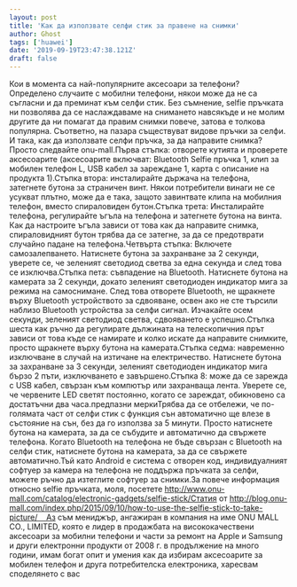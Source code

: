 ```yaml
---
layout: post
title: 'Как да използвате селфи стик за правене на снимки'
author: Ghost
tags: ['huawei']
date: '2019-09-19T23:47:38.121Z'
draft: false
---
```


Кои в момента са най-популярните аксесоари за телефони? Определено случаите с мобилни телефони, някои може да не са съгласни и да преминат към селфи стик. Без съмнение, selfie пръчката ни позволява да се наслаждаваме на снимането навсякъде и не молим другите да ни помагат да правим снимки повече, затова е толкова популярна. Съответно, на пазара съществуват видове пръчки за селфи. И така, как да използвате селфи пръчка, за да направите снимка? Просто следвайте onu-mall.Първа стъпка: отворете кутията и проверете аксесоарите (аксесоарите включват: Bluetooth Selfie пръчка 1, клип за мобилен телефон L, USB кабел за зареждане 1, карта с описание на продукта 1).Стъпка втора: инсталирайте държача на телефона, затегнете бутона за страничен винт. Някои потребители винаги не се усукват плътно, може да е така, защото завинтвате клипа на мобилния телефон, вместо спираловиден бутон.Стъпка трета: Инсталирайте телефона, регулирайте ъгъла на телефона и затегнете бутона на винта. Как да настроите ъгъла зависи от това как да направите снимка, спираловидният бутон трябва да се затегне, за да се предотврати случайно падане на телефона.Четвърта стъпка: Включете самозалепването. Натиснете бутона за захранване за 2 секунди, уверете се, че зеленият светодиод светва за една секунда и след това се изключва.Стъпка пета: съвпадение на Bluetooth. Натиснете бутона на камерата за 2 секунди, докато зеленият светодиоден индикатор мига за режима на самоснимане. След това отворете Bluetooth, не щракнете върху Bluetooth устройството за сдвояване, освен ако не сте търсили наблизо Bluetooth устройства за селфи сигнал. Изчакайте осем секунди, зеленият светодиод светва, сдвояването е успешно.Стъпка шеста как ръчно да регулирате дължината на телескопичния прът зависи от това къде се намирате и колко искате да направите снимките, просто щракнете върху бутона на камерата.Стъпка седма: навременно изключване в случай на изтичане на електричество. Натиснете бутона за захранване за 3 секунди, зеленият светодиоден индикатор мига бързо 2 пъти, изключването е завършено.Стъпка 8: може да се зарежда с USB кабел, свързан към компютър или захранваща лента. Уверете се, че червените LED светят постоянно, когато се зареждат, обикновено са достатъчни два часа.предпазни меркиТрябва да се отбележи, че по-голямата част от селфи стик с функция сън автоматично ще влезе в състояние на сън, без да го използва за 5 минути. Просто натиснете бутона на камерата, за да се събудите и автоматично да свържете телефона. Когато Bluetooth на телефона не бъде свързан с Bluetooth на селфи стик, натиснете бутона на камерата, за да се свържете автоматично.Тъй като Android е система с отворен код, индивидуалният софтуер за камера на телефона не поддържа пръчката за селфи, можете ръчно да изтеглите софтуер за снимки.За повече информация относно selfie пръчката, моля, посетете http://www.onu-mall.com/catalog/electronic-gadgets/selfie-stick/Статия от http://blog.onu-mall.com/index.php/2015/09/10/how-to-use-the-selfie-stick-to-take-picture/    Аз съм мениджър, ангажиран в компания на име ONU MALL CO., LIMITED, която е лидер в продажбата на висококачествени аксесоари за мобилни телефони и части за ремонт на Apple и Samsung и други електронни продукти от 2008 г. в продължение на много години, имам богат опит и умения как да избирам аксесоарите за мобилен телефон и друга потребителска електроника, харесвам споделянето с вас
